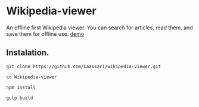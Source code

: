 # Wikipedia-viewer
An offline first Wikipedia viewer. You can search for articles, read them, and save them for offline use. [demo](https://wikipedia-checker.laassari.me/)

## Instalation.

`git clone https://github.com/Laassari/wikipedia-viewer.git`

`cd Wikipedia-viewer`

`npm install`

`gulp build`
